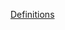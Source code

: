 [Definitions](https://github.com/FortAwesome/Font-Awesome/blob/d3a7818c253fcbafff9ebd1d4abb2866c192e1d7/js-packages/%40fortawesome/fontawesome-svg-core/index.d.ts)
